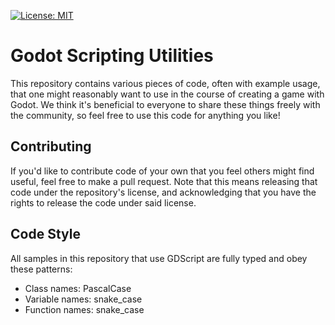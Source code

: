 [![License: MIT](https://img.shields.io/badge/License-MIT-white.svg)](https://github.com/Riskrieg/palette/blob/main/LICENSE)

# Godot Scripting Utilities

This repository contains various pieces of code, often with example usage, that one might reasonably want to use in the course of creating a game with Godot. We think it's beneficial to everyone to share these things freely with the community, so feel free to use this code for anything you like!

## Contributing

If you'd like to contribute code of your own that you feel others might find useful, feel free to make a pull request. Note that this means releasing that code under the repository's license, and acknowledging that you have the rights to release the code under said license.

## Code Style

All samples in this repository that use GDScript are fully typed and obey these patterns:
* Class names: PascalCase
* Variable names: snake_case
* Function names: snake_case

